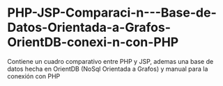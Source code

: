 # PHP-JSP-Comparaci-n---Base-de-Datos-Orientada-a-Grafos-OrientDB-conexi-n-con-PHP
Contiene un cuadro comparativo entre PHP y JSP, ademas una base de datos hecha en OrientDB (NoSql Orientada a Grafos) y manual para la conexión con PHP
